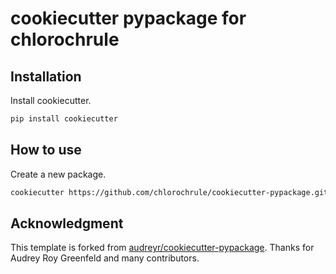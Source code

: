 # cookiecutter pypackage for chlorochrule

## Installation

Install cookiecutter.

```bash
pip install cookiecutter
```

## How to use

Create a new package.

```bash
cookiecutter https://github.com/chlorochrule/cookiecutter-pypackage.git
```

## Acknowledgment
This template is forked from [audreyr/cookiecutter-pypackage](https://github.com/audreyr/cookiecutter-pypackage).
Thanks for Audrey Roy Greenfeld and many contributors.

